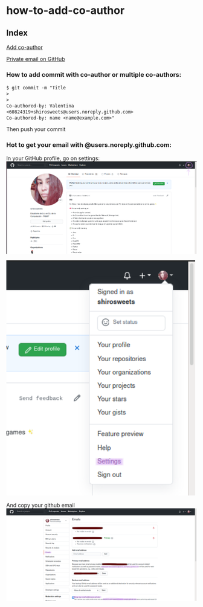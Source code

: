 # how-to-add-co-author

## Index
[Add co-author](https://github.com/shirosweets/how-to-add-co-author/blob/main/README.md#how-to-add-commit-with-co-author-or-multiple-co-authors)

[Private email on GitHub](https://github.com/shirosweets/how-to-add-co-author/blob/main/README.md#hot-to-get-your-email-with-usersnoreplygithubcom)

### How to add commit with co-author or multiple co-authors:
```
$ git commit -m "Title
>
>
Co-authored-by: Valentina <60824319+shirosweets@users.noreply.github.com>
Co-authored-by: name <name@example.com>"
```

Then push your commit

### Hot to get your email with @users.noreply.github.com:

In your GitHub profile, go on settings:
<img src="images/profile.png" width="800">

<img src="images/settings.png" width="500">

And copy your github email
<img src="images/email.png" width="900">
